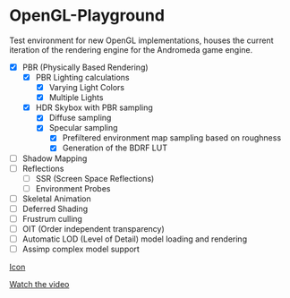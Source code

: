 # OpenGL-Playground
Test environment for new OpenGL implementations, houses the current iteration of the rendering engine for the Andromeda game engine.
- [X] PBR (Physically Based Rendering)
  - [X] PBR Lighting calculations
    - [X] Varying Light Colors
    - [X] Multiple Lights
  - [X] HDR Skybox with PBR sampling
    - [X] Diffuse sampling
    - [X] Specular sampling
      - [X] Prefiltered environment map sampling based on roughness
      - [X] Generation of the BDRF LUT
- [ ] Shadow Mapping
- [ ] Reflections
  - [ ] SSR (Screen Space Reflections)
  - [ ] Environment Probes
- [ ] Skeletal Animation
- [ ] Deferred Shading
- [ ] Frustrum culling
- [ ] OIT (Order independent  transparency)
- [ ] Automatic LOD (Level of Detail) model loading and rendering
- [ ] Assimp complex model support

[Icon](https://github.com/YanniSperon/OpenGL-Playground/blob/cfd05de03fdc07cde120421021fc6916d6699056/Demo/andromeda.png?raw=true)

[Watch the video](https://github.com/YanniSperon/OpenGL-Playground/raw/refs/heads/master/Demo/andromedarendering.mp4)
